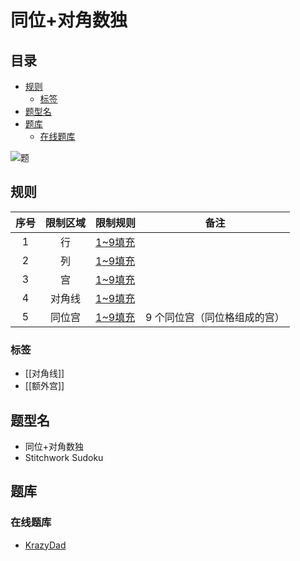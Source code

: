 # 同位+对角数独
<!-- START doctoc generated TOC please keep comment here to allow auto update -->
<!-- DON'T EDIT THIS SECTION, INSTEAD RE-RUN doctoc TO UPDATE -->
## 目录

- [规则](#%E8%A7%84%E5%88%99)
  - [标签](#%E6%A0%87%E7%AD%BE)
- [题型名](#%E9%A2%98%E5%9E%8B%E5%90%8D)
- [题库](#%E9%A2%98%E5%BA%93)
  - [在线题库](#%E5%9C%A8%E7%BA%BF%E9%A2%98%E5%BA%93)

<!-- END doctoc generated TOC please keep comment here to allow auto update -->

![题](https://krazydad.com/img/vsudoku_previews/stitchwork_preview.png)

## 规则

| 序号  | 限制区域 | 限制规则    | 备注              |
|:---:|:----:|:--------|-----------------|
|  1  |  行   | [1~9填充] |                 |
|  2  |  列   | [1~9填充] |                 |
|  3  |  宫   | [1~9填充] |                 |
|  4  | 对角线  | [1~9填充] |                 |
|  5  | 同位宫  | [1~9填充] | 9 个同位宫（同位格组成的宫） |

### 标签

- [[对角线]]
- [[额外宫]]

## 题型名

- 同位+对角数独
- Stitchwork Sudoku

## 题库

### 在线题库

- [KrazyDad](https://krazydad.com/play/stitchwork/)

[1~9填充]: ../../../rules.md#1to9填充
